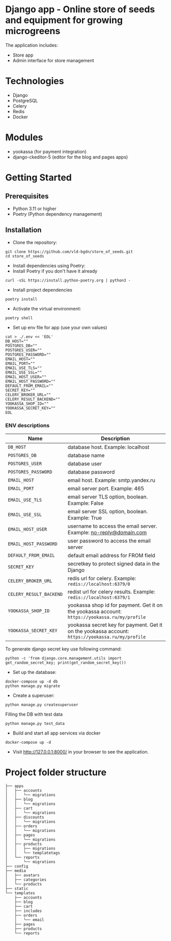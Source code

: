 # Django app - Online store of seeds and equipment for growing microgreens
The application includes:
- Store app
- Admin interface for store management

# Technologies
- Django
- PostgreSQL
- Celery
- Redis
- Docker

# Modules
- yookassa (for payment integration)
- django-ckeditor-5 (editor for the blog and pages apps)

# Getting Started
## Prerequisites
- Python 3.11 or higher
- Poetry (Python dependency management)
## Installation
- Clone the repository:
```
git clone https://github.com/vld-bgdn/store_of_seeds.git
cd store_of_seeds
```
- Install dependencies using Poetry:
- Install Poetry if you don't have it already
```
curl -sSL https://install.python-poetry.org | python3 -
```
- Install project dependencies
```
poetry install
```
- Activate the virtual environment:
```
poetry shell
```
- Set up env file for app (use your own values)
```
cat > ./.env << 'EOL'
DB_HOST=""
POSTGRES_DB=""
POSTGRES_USER=""
POSTGRES_PASSWORD=""
EMAIL_HOST=""
EMAIL_PORT=""
EMAIL_USE_TLS=""
EMAIL_USE_SSL=""
EMAIL_HOST_USER=""
EMAIL_HOST_PASSWORD=""
DEFAULT_FROM_EMAIL=""
SECRET_KEY=""
CELERY_BROKER_URL=""
CELERY_RESULT_BACKEND=""
YOOKASSA_SHOP_ID=""
YOOKASSA_SECRET_KEY=""
EOL
```
### ENV descriptions
| Name                     | Description                                                                                       |
|--------------------------|---------------------------------------------------------------------------------------------------|
| `DB_HOST`                | database host. Example: localhost                                                                 |
| `POSTGRES_DB`            | database name                                                                                     |
| `POSTGRES_USER`          | database user                                                                                     |
| `POSTGRES_PASSWORD`      | database password                                                                                 |
| `EMAIL_HOST`             | email host. Example: smtp.yandex.ru                                                               |
| `EMAIL_PORT`             | email server port. Example: 465                                                                   |
| `EMAIL_USE_TLS`          | email server TLS option, boolean. Example: False                                                  |
| `EMAIL_USE_SSL`          | email server SSL option, boolean. Example: True                                                   |
| `EMAIL_HOST_USER`        | username to access the email server. Example: no-reply@domain.com                                 |
| `EMAIL_HOST_PASSWORD`    | user password to access the email server                                                          |
| `DEFAULT_FROM_EMAIL`     | default email address for FROM field                                                              |
| `SECRET_KEY`             | secretkey to protect signed data in the Django                                                    |
| `CELERY_BROKER_URL`      | redis url for celery. Example: `redis://localhost:6379/0`                                         |
| `CELERY_RESULT_BACKEND`  | redist url for celery results. Example: `redis://localhost:6379/1`                                |
| `YOOKASSA_SHOP_ID`       | yookassa shop id for payment. Get it on the yookassa account: `https://yookassa.ru/my/profile`    |
| `YOOKASSA_SECRET_KEY`    | yookassa secret key for payment. Get it on the yookassa account: `https://yookassa.ru/my/profile` |

To generate django secret key use following command:

```
python -c 'from django.core.management.utils import get_random_secret_key; print(get_random_secret_key())
```
- Set up the database:
```
docker-compose up -d db
python manage.py migrate
```
- Create a superuser:
```
python manage.py createsuperuser
```
Filling the DB with test data
```
python manage.py test_data
```
- Build and start all app services via docker
```
docker-compose up -d
```
- Visit http://127.0.0.1:8000/ in your browser to see the application.

# Project folder structure
```
├── apps
│   ├── accounts
│   │   └── migrations
│   ├── blog
│   │   └── migrations
│   ├── cart
│   │   └── migrations
│   ├── discounts
│   │   └── migrations
│   ├── orders
│   │   └── migrations
│   ├── pages
│   │   └── migrations
│   ├── products
│   │   ├── migrations
│   │   └── templatetags
│   └── reports
│       └── migrations
├── config
├── media
│   ├── avatars
│   ├── categories
│   └── products
├── static
└── templates
    ├── accounts
    ├── blog
    ├── cart
    ├── includes
    ├── orders
    │   └── email
    ├── pages
    ├── products
    └── reports
```
